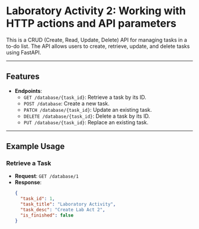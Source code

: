 # Laboratory Activity 2: Working with HTTP actions and API parameters

This is a CRUD (Create, Read, Update, Delete) API for managing tasks in a to-do list. The API allows users to create, retrieve, update, and delete tasks using FastAPI.

---

## Features
- **Endpoints**:
  - `GET /database/{task_id}`: Retrieve a task by its ID.
  - `POST /database`: Create a new task.
  - `PATCH /database/{task_id}`: Update an existing task.
  - `DELETE /database/{task_id}`: Delete a task by its ID.
  - `PUT /database/{task_id}`: Replace an existing task.

---

## Example Usage

### Retrieve a Task
- **Request**: `GET /database/1`
- **Response**:
  ```json
  {
    "task_id": 1,
    "task_title": "Laboratory Activity",
    "task_desc": "Create Lab Act 2",
    "is_finished": false
  }